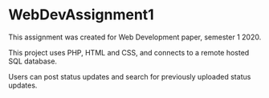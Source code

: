 # WebDevAssignment1

This assignment was created for Web Development paper, semester 1 2020.

This project uses PHP, HTML and CSS, and connects to a remote hosted SQL database.

Users can post status updates and search for previously uploaded status updates.
